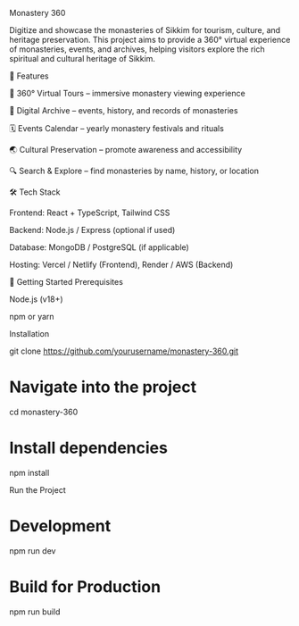Monastery 360

Digitize and showcase the monasteries of Sikkim for tourism, culture, and heritage preservation.
This project aims to provide a 360° virtual experience of monasteries, events, and archives, helping visitors explore the rich spiritual and cultural heritage of Sikkim.

🌟 Features

🏯 360° Virtual Tours – immersive monastery viewing experience

📜 Digital Archive – events, history, and records of monasteries

🗓 Events Calendar – yearly monastery festivals and rituals

🌏 Cultural Preservation – promote awareness and accessibility

🔍 Search & Explore – find monasteries by name, history, or location

🛠️ Tech Stack

Frontend: React + TypeScript, Tailwind CSS

Backend: Node.js / Express (optional if used)

Database: MongoDB / PostgreSQL (if applicable)

Hosting: Vercel / Netlify (Frontend), Render / AWS (Backend)

🚀 Getting Started
Prerequisites

Node.js (v18+)

npm or yarn

Installation

git clone https://github.com/yourusername/monastery-360.git

# Navigate into the project
cd monastery-360

# Install dependencies
npm install

Run the Project
# Development
npm run dev

# Build for Production
npm run build
